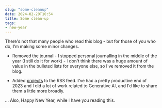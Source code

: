 ```yaml
---
slug: "some-cleanup"
date: 2024-02-20T10:54
title: Some clean-up
tags:
- new-year
---
```


There\'s not that many people who read this blog - but for those of you who do, I\'m making some minor changes.

* Removed the journal - I stopped personal journalling in the middle of the year (I still do it for work) - I don\'t think there was a huge amount of value in the bulleted lists for everyone else, so I\'ve removed it from the blog.

* Added [projects](https://paul.kinlan.me/projects/ "https://paul.kinlan.me/projects/") to the RSS feed. I\'ve had a pretty productive end of 2023 and I did a lot of work related to Generative AI, and I\'d like to share them a little more broadly.

... Also, Happy New Year, while I have you reading this.
